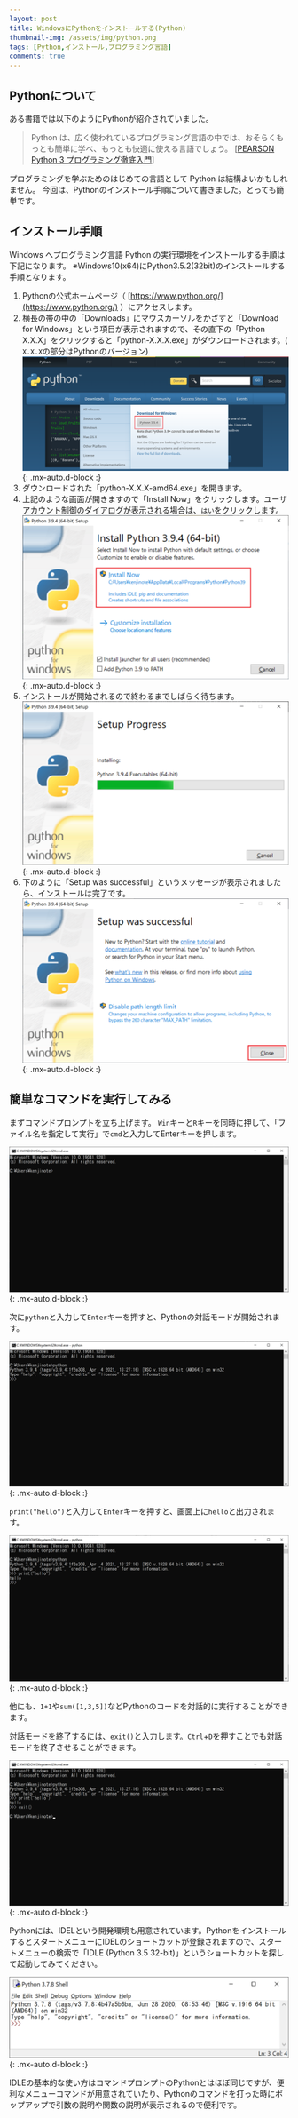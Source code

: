 ```yaml
---
layout: post
title: WindowsにPythonをインストールする(Python)
thumbnail-img: /assets/img/python.png
tags: [Python,インストール,プログラミング言語]
comments: true
---
```


## Pythonについて
ある書籍では以下のようにPythonが紹介されていました。
<blockquote>Python は、広く使われているプログラミング言語の中では、おそらくもっとも簡単に学べ、もっとも快適に使える言語でしょう。
[<a href="http://amzn.to/2coTVMB">PEARSON Python 3 プログラミング徹底入門</a>]</blockquote>
プログラミングを学ぶためのはじめての言語として Python は結構よいかもしれません。
今回は、Pythonのインストール手順について書きました。とっても簡単です。

## インストール手順

Windows へプログラミング言語 Python の実行環境をインストールする手順は下記になります。
※Windows10(x64)にPython3.5.2(32bit)のインストールする手順となります。

1. Pythonの公式ホームページ（ [https://www.python.org/](https://www.python.org/) ）にアクセスします。
1. 横長の帯の中の「Downloads」にマウスカーソルをかざすと「Download for Windows」という項目が表示されますので、その直下の「Python X.X.X」をクリックすると「python-X.X.X.exe」がダウンロードされます。( `X.X.X`の部分はPythonのバージョン)
   ![](/assets/img/python_install_001.png){: .mx-auto.d-block :}
1. ダウンロードされた「python-X.X.X-amd64.exe」を開きます。
1. 上記のような画面が開きますので「Install Now」をクリックします。ユーザアカウント制御のダイアログが表示される場合は、`はい`をクリックします。
   ![](/assets/img/python_install_002.png){: .mx-auto.d-block :}
1. インストールが開始されるので終わるまでしばらく待ちます。
   ![](/assets/img/python_install_003.png){: .mx-auto.d-block :}
1. 下のように「Setup was successful」というメッセージが表示されましたら、インストールは完了です。
   ![](/assets/img/python_install_004.png){: .mx-auto.d-block :}

## 簡単なコマンドを実行してみる

まずコマンドプロンプトを立ち上げます。
`Win`キーと`R`キーを同時に押して、「ファイル名を指定して実行」で`cmd`と入力してEnterキーを押します。

![](/assets/img/python_install_005.png){: .mx-auto.d-block :}

次に`python`と入力して`Enter`キーを押すと、Pythonの対話モードが開始されます。

![](/assets/img/python_install_006.png){: .mx-auto.d-block :}

`print("hello")`と入力して`Enter`キーを押すと、画面上に`hello`と出力されます。

![](/assets/img/python_install_007.png){: .mx-auto.d-block :}

他にも、`1+1`や`sum([1,3,5])`などPythonのコードを対話的に実行することができます。

対話モードを終了するには、`exit()`と入力します。`Ctrl`+`D`を押すことでも対話モードを終了させることができます。

![](/assets/img/python_install_008.png){: .mx-auto.d-block :}

Pythonには、IDELという開発環境も用意されています。PythonをインストールするとスタートメニューにIDELのショートカットが登録されますので、スタートメニューの検索で「IDLE (Python 3.5 32-bit)」というショートカットを探して起動してみてください。

![](/assets/img/python_install_009.png){: .mx-auto.d-block :}

IDLEの基本的な使い方はコマンドプロンプトのPythonとはほぼ同じですが、便利なメニューコマンドが用意されていたり、Pythonのコマンドを打った時にポップアップで引数の説明や関数の説明が表示されるので便利です。